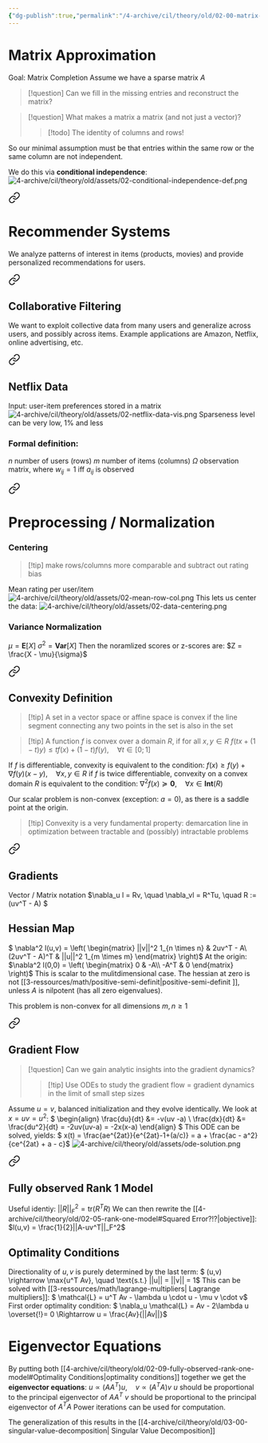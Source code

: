 ```yaml
---
{"dg-publish":true,"permalink":"/4-archive/cil/theory/old/02-00-matrix-approximation/","tags":["eth/cil/theory"],"created":"","updated":""}
---
```


# Matrix Approximation
Goal: Matrix Completion
Assume we have a sparse matrix $A$
> [!question] Can we fill in the missing entries and reconstruct the matrix?

> [!question] What makes a matrix a matrix (and not just a vector)?
> > [!todo] The identity of columns and rows!

So our minimal assumption must be that entries within the same row or the same column are not independent.

We do this via **conditional independence**:
![4-archive/cil/theory/old/assets/02-conditional-independence-def.png](/img/user/4-archive/cil/theory/old/assets/02-conditional-independence-def.png)


<div class="transclusion internal-embed is-loaded"><a class="markdown-embed-link" href="/4-archive/cil/theory/old/02-01-recommender-systems/" aria-label="Open link"><svg xmlns="http://www.w3.org/2000/svg" width="24" height="24" viewBox="0 0 24 24" fill="none" stroke="currentColor" stroke-width="2" stroke-linecap="round" stroke-linejoin="round" class="svg-icon lucide-link"><path d="M10 13a5 5 0 0 0 7.54.54l3-3a5 5 0 0 0-7.07-7.07l-1.72 1.71"></path><path d="M14 11a5 5 0 0 0-7.54-.54l-3 3a5 5 0 0 0 7.07 7.07l1.71-1.71"></path></svg></a><div class="markdown-embed">




# Recommender Systems
We analyze patterns of interest in items (products, movies) and provide personalized recommendations for users.

</div></div>


<div class="transclusion internal-embed is-loaded"><a class="markdown-embed-link" href="/4-archive/cil/theory/old/02-02-collaborative-filtering/" aria-label="Open link"><svg xmlns="http://www.w3.org/2000/svg" width="24" height="24" viewBox="0 0 24 24" fill="none" stroke="currentColor" stroke-width="2" stroke-linecap="round" stroke-linejoin="round" class="svg-icon lucide-link"><path d="M10 13a5 5 0 0 0 7.54.54l3-3a5 5 0 0 0-7.07-7.07l-1.72 1.71"></path><path d="M14 11a5 5 0 0 0-7.54-.54l-3 3a5 5 0 0 0 7.07 7.07l1.71-1.71"></path></svg></a><div class="markdown-embed">




## Collaborative Filtering
We want to exploit collective data from many users and generalize across users, and possibly across items. 
Example applications are Amazon, Netflix, online advertising, etc.

</div></div>


<div class="transclusion internal-embed is-loaded"><a class="markdown-embed-link" href="/4-archive/cil/theory/old/02-03-netflix-data/" aria-label="Open link"><svg xmlns="http://www.w3.org/2000/svg" width="24" height="24" viewBox="0 0 24 24" fill="none" stroke="currentColor" stroke-width="2" stroke-linecap="round" stroke-linejoin="round" class="svg-icon lucide-link"><path d="M10 13a5 5 0 0 0 7.54.54l3-3a5 5 0 0 0-7.07-7.07l-1.72 1.71"></path><path d="M14 11a5 5 0 0 0-7.54-.54l-3 3a5 5 0 0 0 7.07 7.07l1.71-1.71"></path></svg></a><div class="markdown-embed">




## Netflix Data
Input: user-item preferences stored in a matrix
![4-archive/cil/theory/old/assets/02-netflix-data-vis.png](/img/user/4-archive/cil/theory/old/assets/02-netflix-data-vis.png)
Sparseness level can be very low, 1% and less

### Formal definition:
$n$ number of users (rows)
$m$ number of items (columns)
$\Omega$ observation matrix, where $w_{i j} = 1$ iff $a_{i j}$ is observed

</div></div>


<div class="transclusion internal-embed is-loaded"><a class="markdown-embed-link" href="/4-archive/cil/theory/old/02-04-preprocessing-normalization/" aria-label="Open link"><svg xmlns="http://www.w3.org/2000/svg" width="24" height="24" viewBox="0 0 24 24" fill="none" stroke="currentColor" stroke-width="2" stroke-linecap="round" stroke-linejoin="round" class="svg-icon lucide-link"><path d="M10 13a5 5 0 0 0 7.54.54l3-3a5 5 0 0 0-7.07-7.07l-1.72 1.71"></path><path d="M14 11a5 5 0 0 0-7.54-.54l-3 3a5 5 0 0 0 7.07 7.07l1.71-1.71"></path></svg></a><div class="markdown-embed">




# Preprocessing / Normalization
### Centering
>[!tip] make rows/columns more comparable and subtract out rating bias

Mean rating per user/item
![4-archive/cil/theory/old/assets/02-mean-row-col.png](/img/user/4-archive/cil/theory/old/assets/02-mean-row-col.png)
This lets us center the data:
![4-archive/cil/theory/old/assets/02-data-centering.png](/img/user/4-archive/cil/theory/old/assets/02-data-centering.png)
### Variance Normalization
$\mu = \textbf{E}[X]$
$\sigma^2 = \textbf{Var}[X]$
Then the noramlized scores or z-scores are:
$Z = \frac{X - \mu}{\sigma}$

</div></div>


<div class="transclusion internal-embed is-loaded"><a class="markdown-embed-link" href="/4-archive/cil/theory/old/02-06-convextiy-definition/" aria-label="Open link"><svg xmlns="http://www.w3.org/2000/svg" width="24" height="24" viewBox="0 0 24 24" fill="none" stroke="currentColor" stroke-width="2" stroke-linecap="round" stroke-linejoin="round" class="svg-icon lucide-link"><path d="M10 13a5 5 0 0 0 7.54.54l3-3a5 5 0 0 0-7.07-7.07l-1.72 1.71"></path><path d="M14 11a5 5 0 0 0-7.54-.54l-3 3a5 5 0 0 0 7.07 7.07l1.71-1.71"></path></svg></a><div class="markdown-embed">




## Convexity Definition
> [!tip] A set in a vector space or affine space is convex if the line segment connecting any two points in the set is also in the set

>[!tip] A function $f$ is convex over a domain $R$, if for all $x,y \in R$ $f(tx + (1-t)y) \leq tf(x) + (1-t)f(y), \quad \forall t \in [0;1]$

If $f$ is differentiable, convexity is equivalent to the condition:
$f(x) \geq f(y) + \nabla f(y) (x-y), \quad \forall x,y \in R$
if $f$ is twice differentiable, convexity on a convex domain $R$ is equivalent to the condition:
$\nabla^2 f(x) \succeq \mathbf{0}, \quad \forall x \in \mathbf{Int}(R)$

Our scalar problem is non-convex (exception: $a = 0$), as there is a saddle point at the origin.
>[!tip] Convexity is a very fundamental property: demarcation line in optimization between tractable and (possibly) intractable problems

</div></div>


<div class="transclusion internal-embed is-loaded"><a class="markdown-embed-link" href="/4-archive/cil/theory/old/02-07-gradients/" aria-label="Open link"><svg xmlns="http://www.w3.org/2000/svg" width="24" height="24" viewBox="0 0 24 24" fill="none" stroke="currentColor" stroke-width="2" stroke-linecap="round" stroke-linejoin="round" class="svg-icon lucide-link"><path d="M10 13a5 5 0 0 0 7.54.54l3-3a5 5 0 0 0-7.07-7.07l-1.72 1.71"></path><path d="M14 11a5 5 0 0 0-7.54-.54l-3 3a5 5 0 0 0 7.07 7.07l1.71-1.71"></path></svg></a><div class="markdown-embed">




## Gradients

Vector / Matrix notation
$\nabla_u l = Rv, \quad \nabla_vl = R^Tu, \quad R := (uv^T - A) $
## Hessian Map
$ \nabla^2 l(u,v) = \left( \begin{matrix}
					||v||^2 1_{n \times n} & 2uv^T - A\\
					(2uv^T - A)^T & ||u||^2 1_{m \times m}
					\end{matrix} \right)$
At the origin:
$\nabla^2 l(0,0) = \left( \begin{matrix}
					0 & -A\\
					-A^T & 0
					\end{matrix} \right)$
This is scalar to the mulitdimensional case. The hessian at zero is not [[3-ressources/math/positive-semi-definit\|positive-semi-definit ]], unless $A$ is nilpotent (has all zero eigenvalues).

This problem is non-convex for all dimensions $m,n \geq 1$


</div></div>


<div class="transclusion internal-embed is-loaded"><a class="markdown-embed-link" href="/4-archive/cil/theory/old/02-08-gradient-dynamics/" aria-label="Open link"><svg xmlns="http://www.w3.org/2000/svg" width="24" height="24" viewBox="0 0 24 24" fill="none" stroke="currentColor" stroke-width="2" stroke-linecap="round" stroke-linejoin="round" class="svg-icon lucide-link"><path d="M10 13a5 5 0 0 0 7.54.54l3-3a5 5 0 0 0-7.07-7.07l-1.72 1.71"></path><path d="M14 11a5 5 0 0 0-7.54-.54l-3 3a5 5 0 0 0 7.07 7.07l1.71-1.71"></path></svg></a><div class="markdown-embed">




## Gradient Flow
>[!question] Can we gain analytic insights into the gradient dynamics?
>> [!tip] Use ODEs to study the gradient flow = gradient dynamics in the limit of small step sizes

Assume $u = v$, balanced initialization and they evolve identically.
We look at $x = uv = u^2$:
$
\begin{align}
\frac{du}{dt} &= -v(uv -a) \\
\frac{dx}{dt} &= \frac{du^2}{dt} = -2uv(uv-a) = -2x(x-a)
\end{align}
$
This ODE can be solved, yields:
$
x(t) = \frac{ae^{2at}}{e^{2at}-1+(a/c)} = a + \frac{ac - a^2}{ce^{2at} + a - c}$
![4-archive/cil/theory/old/assets/ode-solution.png](/img/user/4-archive/cil/theory/old/assets/ode-solution.png)

</div></div>

<div class="transclusion internal-embed is-loaded"><a class="markdown-embed-link" href="/4-archive/cil/theory/old/02-09-fully-observed-rank-one-model/" aria-label="Open link"><svg xmlns="http://www.w3.org/2000/svg" width="24" height="24" viewBox="0 0 24 24" fill="none" stroke="currentColor" stroke-width="2" stroke-linecap="round" stroke-linejoin="round" class="svg-icon lucide-link"><path d="M10 13a5 5 0 0 0 7.54.54l3-3a5 5 0 0 0-7.07-7.07l-1.72 1.71"></path><path d="M14 11a5 5 0 0 0-7.54-.54l-3 3a5 5 0 0 0 7.07 7.07l1.71-1.71"></path></svg></a><div class="markdown-embed">




## Fully observed Rank 1 Model
Useful identiy:
$||R||_F^2 = \text{tr}(R^TR)$
We can then rewrite the [[4-archive/cil/theory/old/02-05-rank-one-model#Squared Error?!?\|objective]]:
$l(u,v) = \frac{1}{2}||A-uv^T||_F^2$
## Optimality Conditions
Directionality of $u,v$ is purely determined by the last term:
$
(u,v) \rightarrow \max\{u^T Av\}, \quad \text{s.t.} ||u|| = ||v|| = 1$
This can be solved with [[3-ressources/math/lagrange-multipliers\| Lagrange multipliers]]:
$
\mathcal{L} = u^T Av - \lambda u \cdot u - \mu v \cdot v$
First order optimality condition:
$
\nabla_u \mathcal{L} = Av - 2\lambda u \overset{!}= 0 \Rightarrow u = \frac{Av}{||Av||}$


</div></div>

<div class="transclusion internal-embed is-loaded"><div class="markdown-embed">



# Eigenvector Equations
By putting both [[4-archive/cil/theory/old/02-09-fully-observed-rank-one-model#Optimality Conditions\|optimality conditions]] together we get the **eigenvector equations**:
$u \propto (AA^T)u, \quad v \propto (A^TA)v$
$u$  should be proportional to the principal eigenvector of $AA^T$
$v$  should be proportional to the principal eigenvector of $A^TA$
Power iterations can be used for computation.

The generalization of this results in the [[4-archive/cil/theory/old/03-00-singular-value-decomposition\| Singular Value Decomposition]]


</div></div>
